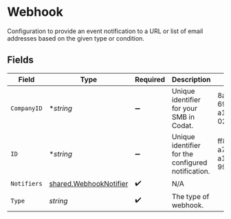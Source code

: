 # Webhook

Configuration to provide an event notification to a URL or list of email addresses based on the given type or condition.


## Fields

| Field                                                                   | Type                                                                    | Required                                                                | Description                                                             | Example                                                                 |
| ----------------------------------------------------------------------- | ----------------------------------------------------------------------- | ----------------------------------------------------------------------- | ----------------------------------------------------------------------- | ----------------------------------------------------------------------- |
| `CompanyID`                                                             | **string*                                                               | :heavy_minus_sign:                                                      | Unique identifier for your SMB in Codat.                                | 8a210b68-6988-11ed-a1eb-0242ac120002                                    |
| `ID`                                                                    | **string*                                                               | :heavy_minus_sign:                                                      | Unique identifier for the configured notification.                      | ff89c50e-a719-4ef5-a182-9917e53927b6                                    |
| `Notifiers`                                                             | [shared.WebhookNotifier](../../../pkg/models/shared/webhooknotifier.md) | :heavy_check_mark:                                                      | N/A                                                                     |                                                                         |
| `Type`                                                                  | *string*                                                                | :heavy_check_mark:                                                      | The type of webhook.                                                    |                                                                         |